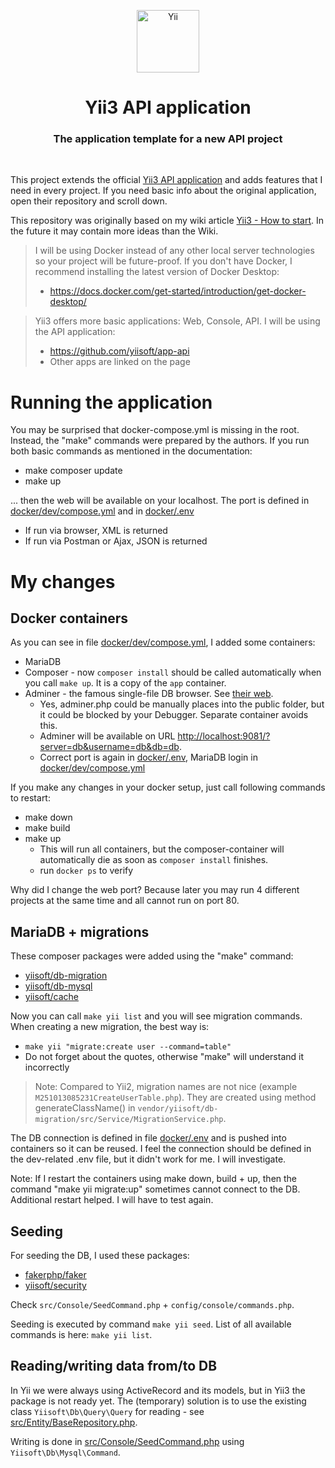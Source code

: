 <p align="center">
    <a href="https://github.com/yiisoft" target="_blank">
        <img src="https://yiisoft.github.io/docs/images/yii_logo.svg" height="100px" alt="Yii">
    </a>
    <h1 align="center">Yii3 API application</h1>
    <h3 align="center">The application template for a new API project</h3>
    <br>
</p>

This project extends the official [Yii3 API application](https://github.com/yiisoft/app-api)
and adds features that I need in every project.
If you need basic info about the original application, open their repository and scroll down.

This repository was originally based on my wiki article
[Yii3 - How to start](https://www.yiiframework.com/wiki/2581/yii3-how-to-start).
In the future it may contain more ideas than the Wiki.

> I will be using Docker instead of any other local server technologies so your project will be future-proof.
> If you don't have Docker, I recommend installing the latest version of Docker Desktop:
> - https://docs.docker.com/get-started/introduction/get-docker-desktop/


> Yii3 offers more basic applications: Web, Console, API. I will be using the API application:
> - https://github.com/yiisoft/app-api
> - Other apps are linked on the page

# Running the application

You may be surprised that docker-compose.yml is missing in the root.
Instead, the "make" commands were prepared by the authors.
If you run both basic commands as mentioned in the documentation:

- make composer update
- make up

... then the web will be available on your localhost.
The port is defined in [docker/dev/compose.yml](docker/dev/compose.yml) and in [docker/.env](docker/.env)

- If run via browser, XML is returned
- If run via Postman or Ajax, JSON is returned

# My changes

## Docker containers

As you can see in file [docker/dev/compose.yml](docker/dev/compose.yml), I added some containers:

- MariaDB
- Composer - now `composer install` should be called automatically when you call `make up`. It is a copy of the `app`
  container.
- Adminer - the famous single-file DB browser. See [their web](https://www.adminer.org/en/).
    - Yes, adminer.php could be manually places into the public folder, but it could be blocked by your Debugger.
      Separate container avoids this.
    - Adminer will be available on
      URL [http://localhost:9081/?server=db&username=db&db=db](http://localhost:9081/?server=db&username=db&db=db).
    - Correct port is again in [docker/.env](docker/.env), MariaDB login
      in [docker/dev/compose.yml](docker/dev/compose.yml)

If you make any changes in your docker setup, just call following commands to restart:

- make down
- make build
- make up
    - This will run all containers, but the composer-container will automatically die as soon as `composer install`
      finishes.
    - run `docker ps` to verify

Why did I change the web port?
Because later you may run 4 different projects at the same time and all cannot run on port 80.

## MariaDB + migrations

These composer packages were added using the "make" command:

- [yiisoft/db-migration](https://github.com/yiisoft/db-migration)
- [yiisoft/db-mysql](https://github.com/yiisoft/db-mysql)
- [yiisoft/cache](https://github.com/yiisoft/cache)

Now you can call `make yii list` and you will see migration commands.
When creating a new migration, the best way is:

- `make yii "migrate:create user --command=table"`
- Do not forget about the quotes, otherwise "make" will understand it incorrectly

> Note:
> Compared to Yii2, migration names are not nice (example `M251013085231CreateUserTable.php`). They are created using
> method generateClassName() in `vendor/yiisoft/db-migration/src/Service/MigrationService.php`.

The DB connection is defined in file [docker/.env](docker/.env) and is pushed into containers so it can be reused.
I feel the connection should be defined in the dev-related .env file, but it didn't work for me. I will investigate.

Note:
If I restart the containers using make down, build + up, then the command "make yii migrate:up"
sometimes cannot connect to the DB. Additional restart helped. I will have to test again.

## Seeding

For seeding the DB, I used these packages:

- [fakerphp/faker](https://github.com/FakerPHP/Faker)
- [yiisoft/security](https://github.com/yiisoft/security)

Check `src/Console/SeedCommand.php` + `config/console/commands.php`.

Seeding is executed by command `make yii seed`. List of all available commands is here: `make yii list`.

## Reading/writing data from/to DB 

In Yii we were always using ActiveRecord and its models, but in Yii3 the package is not ready yet.
The (temporary) solution is to use the existing class `Yiisoft\Db\Query\Query` for reading - see [src/Entity/BaseRepository.php](src/Entity/BaseRepository.php).

Writing is done in [src/Console/SeedCommand.php](src/Console/SeedCommand.php) using `Yiisoft\Db\Mysql\Command`.
